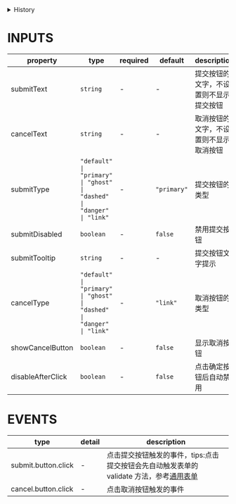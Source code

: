 [//]: # "atom-bricks/form-input/general-buttons.ts"

<details>
<summary>History</summary>

| Version | Change                           |
| ------- | -------------------------------- |
| 1.39.0  | 新增 `submitDisabled` 属性       |
| 1.42.0  | 新增 `submitTooltip` 属性        |
| 1.75.0  | 新增属性 `disableAfterClick`     |
| 1.77.0  | `cancelType` 的默认值改为 `link` |

</details>

# INPUTS

| property          | type                                                                  | required | default     | description                            |
| ----------------- | --------------------------------------------------------------------- | -------- | ----------- | -------------------------------------- |
| submitText        | `string`                                                              | -        | -           | 提交按钮的文字，不设置则不显示提交按钮 |
| cancelText        | `string`                                                              | -        | -           | 取消按钮的文字，不设置则不显示取消按钮 |
| submitType        | `"default" \| "primary" \| "ghost" \| "dashed" \| "danger" \| "link"` | -        | `"primary"` | 提交按钮的类型                         |
| submitDisabled    | `boolean`                                                             | -        | `false`     | 禁用提交按钮                           |
| submitTooltip     | `string`                                                              | -        | -           | 提交按钮文字提示                       |
| cancelType        | `"default" \| "primary" \| "ghost" \| "dashed" \| "danger" \| "link"` | -        | `"link"`    | 取消按钮的类型                         |
| showCancelButton  | `boolean`                                                             | -        | `false`     | 显示取消按钮                           |
| disableAfterClick | `boolean`                                                             | -        | `false`     | 点击确定按钮后自动禁用                 |

# EVENTS

| type                | detail | description                                                                                                                               |
| ------------------- | ------ | ----------------------------------------------------------------------------------------------------------------------------------------- |
| submit.button.click | -      | 点击提交按钮触发的事件，tips:点击提交按钮会先自动触发表单的 validate 方法，参考[通用表单](developers/brick-book/brick/forms.general-form) |
| cancel.button.click | -      | 点击取消按钮触发的事件                                                                                                                    |

